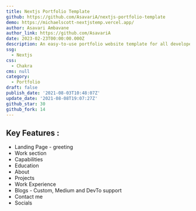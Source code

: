 ```yaml
---
title: Nextjs Portfolio Template
github: https://github.com/AsavariA/nextjs-portfolio-template
demo: https://michaelscott-nextjstemp.vercel.app/
author: Asavari Ambavane
author_link: https://github.com/AsavariA
date: 2023-02-23T00:00:00.000Z
description: An easy-to-use portfolio website template for all developers out there!
ssg:
  - Nextjs
css:
  - Chakra
cms: null
category:
  - Portfolio
draft: false
publish_date: '2021-08-03T10:48:07Z'
update_date: '2021-08-08T19:07:27Z'
github_star: 30
github_fork: 14
---
```


## Key Features :

- Landing Page - greeting
- Work section
- Capabilities
- Education
- About
- Projects
- Work Experience
- Blogs - Custom, Medium and DevTo support
- Contact me
- Socials
